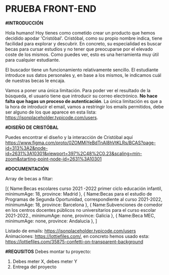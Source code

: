 # PRUEBA FRONT-END

**#INTRODUCCIÓN**

Hola humano! Hoy tienes como cometido crear un producto que hemos decidido apodar 'Cristóbal'. Cristóbal, como su propio nombre indica, tiene facilidad para explorar y descubrir. En concreto, su especialidad es buscar becas para cursar estudios y no tener que preocuparse por el elevado coste de los mismos. Como puedes ver, esto es una herramienta muy útil para cualquier estudiante.

El buscador tiene un funcionamiento relativamente sencillo. El estudiante introduce sus datos personales y, en base a los mismos, le indicamos cuál de nuestras becas le encaja.

Vamos a poner una única limitación. Para poder ver el resultado de la búsqueda, el usuario tiene que introducir su correo electrónico. **No hace falta que hagas un proceso de autenticación**. La única limitación es que a la hora de introducir el email, vamos a restringir los emails permitidos, debe ser alguno de los que aparece en esta lista: https://jsonplaceholder.typicode.com/users. 

**#DISEÑO DE CRISTÓBAL**

Puedes encontrar el diseño y la interacción de Cristóbal aquí
https://www.figma.com/proto/0ZOMMiYeBdTnAl8hVtKLRs/BCAS?page-id=313%3A2&node-id=2631%3A10301&viewport=397%2C48%2C0.23&scaling=min-zoom&starting-point-node-id=2631%3A10301

**#DOCUMENTACIÓN**

Array de becas a filtar:

[{ 
Name:Becas escolares curso 2021 -2022 primer ciclo educación infantil,
minimumAge: 18,
province: Madrid 
},
{ 
Name:Becas para el estudio de Programas de Segunda Oportunidad, correspondiente al curso 2021-2022,
minimumAge: 18,
province: Barcelona 
},
{ 
Name:Subvenciones de comedor en los centros docentes públicos no universitarios para el curso escolar 2021-2022.,
minimumAge: none,
province: Galicia 
},
{ 
Name:Beca MEC,
minimumAge: none,
province: Andalucia 
},
]

Listado de emails: https://jsonplaceholder.typicode.com/users
Animaciones: https://lottiefiles.com/, en concreto hemos usado esta: https://lottiefiles.com/35875-confetti-on-transparent-background

**#REQUSITOS**
Debes montar tu proyecto:
1. Debes meter X, debes meter Y
2. Entrega del proyecto
